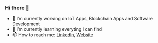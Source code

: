 ###  Hi there 👋
- 👀 I’m currently working on IoT Apps, Blockchain Apps and Software Development
- 🌱 I’m currently learning everyting I can find
- 📫 How to reach me: [LinkedIn](https://www.linkedin.com/in/ali-çeliktürk-bb027a197), [Website](https://www.vernalya.com)

<!---
alicelikturk/alicelikturk is a ✨ special ✨ repository because its `README.md` (this file) appears on your GitHub profile.
You can click the Preview link to take a look at your changes.
--->
